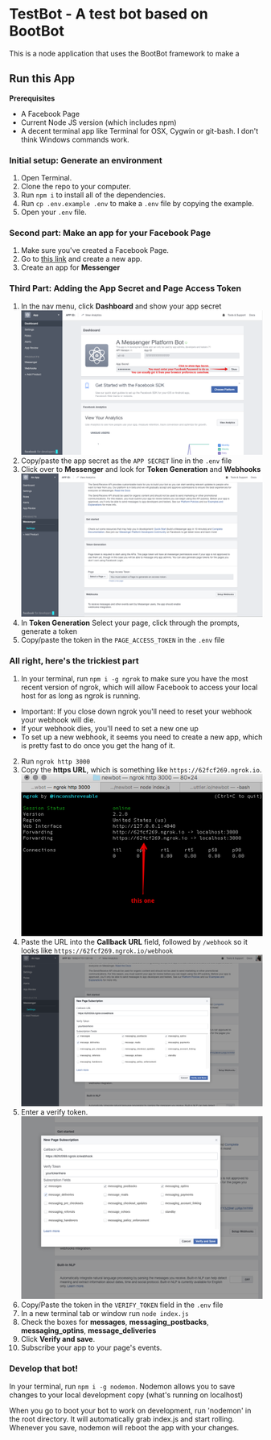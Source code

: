 # TestBot - A test bot based on BootBot

This is a node application that uses the BootBot framework to make a 

## Run this App

**Prerequisites**
- A Facebook Page
- Current Node JS version (which includes npm)
- A decent terminal app like Terminal for OSX, Cygwin or git-bash. I don't think Windows commands work.

### Initial setup: Generate an environment
1. Open Terminal.
2. Clone the repo to your computer.
3. Run `npm i` to install all of the dependencies.
4. Run `cp .env.example .env` to make a `.env` file by copying the example.
5. Open your `.env` file.

### Second part: Make an app for your Facebook Page
1. Make sure you've created a Facebook Page.
2. Go to [this link](https://developers.facebook.com/apps/) and create a new app.
3. Create an app for **Messenger**

### Third Part: Adding the App Secret and Page Access Token
1. In the nav menu, click **Dashboard** and show your app secret
![](app-secret.png)
2. Copy/paste the app secret as the `APP SECRET` line in the `.env` file
3. Click over to **Messenger** and look for **Token Generation** and **Webhooks**
![](tokens-webhooks.png)
4. In **Token Generation** Select your page, click through the prompts, generate a token
5. Copy/paste the token in the `PAGE_ACCESS_TOKEN` in the `.env` file


### All right, here's the trickiest part

1. In your terminal, run `npm i -g ngrok` to make sure you have the most recent version of ngrok, which will allow Facebook to access your local host for as long as ngrok is running.
 - Important: If you close down ngrok you'll need to reset your webhook your webhook will die.
 - If your webhook dies, you'll need to set a new one up
 - To set up a new webhook, it seems you need to create a new app, which is pretty fast to do once you get the hang of it.
2. Run `ngrok http 3000`
3. Copy the **https URL**, which is something like `https://62fcf269.ngrok.io`.
![](ngrok-address.png)
4.  Paste the URL into the **Callback URL** field, followed by `/webhook` so it looks like `https://62fcf269.ngrok.io/webhook`
![](webhook.png)
5. Enter a verify token.
![](verify-token.png)
6. Copy/Paste the token in the `VERIFY_TOKEN` field in the `.env` file
7. In a new terminal tab or window run `node index.js`
8. Check the boxes for **messages**, **messaging_postbacks**, **messaging_optins**, **message_deliveries**
9. Click **Verify and save**.
10. Subscribe your app to your page's events.

### Develop that bot!
In your terminal, run `npm i -g nodemon`. Nodemon allows you to save changes to your local development copy (what's running on localhost)

When you go to boot your bot to work on development, run 'nodemon' in the root directory. It will automatically grab index.js and start rolling. Whenever you save, nodemon will reboot the app with your changes.